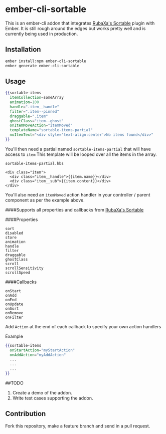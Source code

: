 # ember-cli-sortable

This is an ember-cli addon that integrates [RubaXa's Sortable](https://github.com/RubaXa/Sortable) plugin with Ember.
It is still rough around the edges but works pretty well and is currently being used in production.

## Installation

```sh
ember install:npm ember-cli-sortable
ember generate ember-cli-sortable
```

## Usage

```handlebars
{{sortable-items
  itemCollection=someArray
  animation=100
  handle=".item__handle"
  filter=".item--pinned"
  draggable=".item"
  ghostClass="item--ghost"
  onItemMoveAction="itemMoved"
  templateName="sortable-items-partial"
  noItemText="<div style='text-align:center'>No items found</div>"
}}
```

You'll then need a partial named `sortable-items-partial` that will have access to `item`
This template will be looped over all the items in the array.

`sortable-items-partial.hbs`
```handelbars
<div class="item">
  <div class="item__handle">{{item.name}}</div>
  <div class="item__sub">{{item.content}}</div>
</div>
```

You'll also need an `itemMoved` action handler in your controller / parent component as per the example above.

####Supports all properties and callbacks from [RubaXa's Sortable](https://github.com/RubaXa/Sortable)

####Properties
```
sort
disabled
store
animation
handle
filter
draggable
ghostClass
scroll
scrollSensitivity
scrollSpeed
```
####Callbacks
```
onStart
onAdd
onEnd
onUpdate
onSort
onRemove
onFilter
```

Add `Action` at the end of each callback to specify your own action handlers

Example
```handlebars
{{sortable-items
  onStartAction="myStartAction"
  onAddAction="myAddAction"
  ...
  ...
  ...
}}
```

##TODO

1. Create a demo of the addon.
2. Write test cases supporting the addon.

## Contribution
Fork this repository, make a feature branch and send in a pull request.
